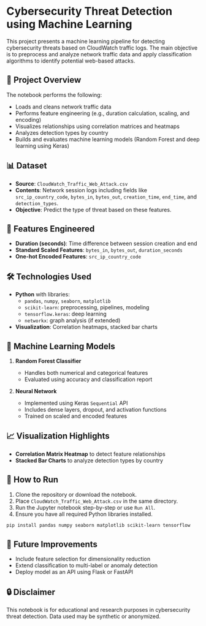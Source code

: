 # Cybersecurity Threat Detection using Machine Learning

This project presents a machine learning pipeline for detecting cybersecurity threats based on CloudWatch traffic logs. The main objective is to preprocess and analyze network traffic data and apply classification algorithms to identify potential web-based attacks.

## 📁 Project Overview

The notebook performs the following:

- Loads and cleans network traffic data
- Performs feature engineering (e.g., duration calculation, scaling, and encoding)
- Visualizes relationships using correlation matrices and heatmaps
- Analyzes detection types by country
- Builds and evaluates machine learning models (Random Forest and deep learning using Keras)

## 📊 Dataset

- **Source**: `CloudWatch_Traffic_Web_Attack.csv`
- **Contents**: Network session logs including fields like `src_ip_country_code`, `bytes_in`, `bytes_out`, `creation_time`, `end_time`, and `detection_types`.
- **Objective**: Predict the type of threat based on these features.

## 🧪 Features Engineered

- **Duration (seconds)**: Time difference between session creation and end
- **Standard Scaled Features**: `bytes_in`, `bytes_out`, `duration_seconds`
- **One-hot Encoded Features**: `src_ip_country_code`

## 🛠️ Technologies Used

- **Python** with libraries:
  - `pandas`, `numpy`, `seaborn`, `matplotlib`
  - `scikit-learn`: preprocessing, pipelines, modeling
  - `tensorflow.keras`: deep learning
  - `networkx`: graph analysis (if extended)
- **Visualization**: Correlation heatmaps, stacked bar charts

## 🧠 Machine Learning Models

1. **Random Forest Classifier**
   - Handles both numerical and categorical features
   - Evaluated using accuracy and classification report

2. **Neural Network**
   - Implemented using Keras `Sequential` API
   - Includes dense layers, dropout, and activation functions
   - Trained on scaled and encoded features

## 📈 Visualization Highlights

- **Correlation Matrix Heatmap** to detect feature relationships
- **Stacked Bar Charts** to analyze detection types by country

## 📂 How to Run

1. Clone the repository or download the notebook.
2. Place `CloudWatch_Traffic_Web_Attack.csv` in the same directory.
3. Run the Jupyter notebook step-by-step or use `Run All`.
4. Ensure you have all required Python libraries installed.

```bash
pip install pandas numpy seaborn matplotlib scikit-learn tensorflow
```

## 🧹 Future Improvements

- Include feature selection for dimensionality reduction
- Extend classification to multi-label or anomaly detection
- Deploy model as an API using Flask or FastAPI

## 🔒 Disclaimer

This notebook is for educational and research purposes in cybersecurity threat detection. Data used may be synthetic or anonymized.
